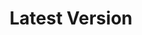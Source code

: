 ---
title: "Latest Version"
metaTitle: "Beckn for Developers"
metaDescription: "Documentation for developers of the Beckn ecosystem"
---